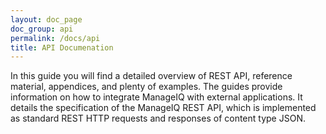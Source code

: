 ```yaml
---
layout: doc_page
doc_group: api
permalink: /docs/api
title: API Documenation
---
```


In this guide you will find a detailed overview of REST API, reference material, appendices, and plenty of examples. The guides provide information on how to integrate ManageIQ with external applications. It details the specification of the ManageIQ REST API, which is implemented as standard REST HTTP requests and responses of content type JSON.

